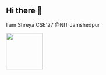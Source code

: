 ## Hi there 👋
I am Shreya
CSE'27 @NIT Jamshedpur
<!--
**Shree4226/Shree4226** is a ✨ _special_ ✨ repository because its `README.md` (this file) appears on your GitHub profile.

Here are some ideas to get you started:
- 🌱 I’m currently learning web development
- 👯 I’m looking to collaborate on web dev related projects.
- 📫 How to reach me: https://www.linkedin.com/in/shreya-kumari-05b0162a7/
-->

<img src="https://raw.githubusercontent.com/GSSoC24/Postman-Challenge/main/docs/assets/Postman%20White.png" width="100px" height="100px" /> 

